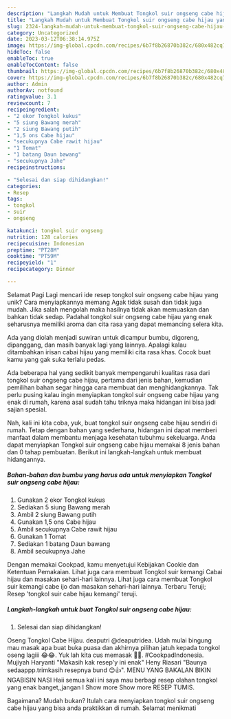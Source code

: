 ```yaml
---
description: "Langkah Mudah untuk Membuat Tongkol suir ongseng cabe hijau yang Lezat Sekali, Enak"
title: "Langkah Mudah untuk Membuat Tongkol suir ongseng cabe hijau yang Lezat Sekali, Enak"
slug: 2324-langkah-mudah-untuk-membuat-tongkol-suir-ongseng-cabe-hijau-yang-lezat-sekali-enak
category: Uncategorized
date: 2023-03-12T06:38:14.975Z
image: https://img-global.cpcdn.com/recipes/6b7f8b26870b382c/680x482cq70/tongkol-suir-ongseng-cabe-hijau-foto-resep-utama.jpg
hideToc: false
enableToc: true
enableTocContent: false
thumbnail: https://img-global.cpcdn.com/recipes/6b7f8b26870b382c/680x482cq70/tongkol-suir-ongseng-cabe-hijau-foto-resep-utama.jpg
cover: https://img-global.cpcdn.com/recipes/6b7f8b26870b382c/680x482cq70/tongkol-suir-ongseng-cabe-hijau-foto-resep-utama.jpg
author: Admin
authorAv: notfound
ratingvalue: 3.1
reviewcount: 7
recipeingredient:
- "2 ekor Tongkol kukus"
- "5 siung Bawang merah"
- "2 siung Bawang putih"
- "1,5 ons Cabe hijau"
- "secukupnya Cabe rawit hijau"
- "1 Tomat"
- "1 batang Daun bawang"
- "secukupnya Jahe"
recipeinstructions:

- "Selesai dan siap dihidangkan!"
categories:
- Resep
tags:
- tongkol
- suir
- ongseng

katakunci: tongkol suir ongseng 
nutrition: 128 calories
recipecuisine: Indonesian
preptime: "PT28M"
cooktime: "PT59M"
recipeyield: "1"
recipecategory: Dinner

---
```



Selamat Pagi Lagi mencari ide resep tongkol suir ongseng cabe hijau yang unik? Cara menyiapkannya memang Agak tidak susah dan tidak juga mudah. Jika salah mengolah maka hasilnya tidak akan memuaskan dan bahkan tidak sedap. Padahal tongkol suir ongseng cabe hijau yang enak seharusnya memiliki aroma dan cita rasa yang dapat memancing selera kita.


Ada yang diolah menjadi suwiran untuk dicampur bumbu, digoreng, dipanggang, dan masih banyak lagi yang lainnya. Apalagi kalau ditambahkan irisan cabai hijau yang memiliki cita rasa khas. Cocok buat kamu yang gak suka terlalu pedas.

Ada beberapa hal yang sedikit banyak mempengaruhi kualitas rasa dari tongkol suir ongseng cabe hijau, pertama dari jenis bahan, kemudian pemilihan bahan segar hingga cara membuat dan menghidangkannya. Tak perlu pusing kalau ingin menyiapkan tongkol suir ongseng cabe hijau yang enak di rumah, karena asal sudah tahu triknya maka hidangan ini bisa jadi sajian spesial.


Nah, kali ini kita coba, yuk, buat tongkol suir ongseng cabe hijau sendiri di rumah. Tetap dengan bahan yang sederhana, hidangan ini dapat memberi manfaat dalam membantu menjaga kesehatan tubuhmu sekeluarga. Anda dapat menyiapkan Tongkol suir ongseng cabe hijau memakai 8 jenis bahan dan 0 tahap pembuatan. Berikut ini langkah-langkah untuk membuat hidangannya.

<!--inarticleads1-->

##### Bahan-bahan dan bumbu yang harus ada untuk menyiapkan Tongkol suir ongseng cabe hijau:

1. Gunakan 2 ekor Tongkol kukus
1. Sediakan 5 siung Bawang merah
1. Ambil 2 siung Bawang putih
1. Gunakan 1,5 ons Cabe hijau
1. Ambil secukupnya Cabe rawit hijau
1. Gunakan 1 Tomat
1. Sediakan 1 batang Daun bawang
1. Ambil secukupnya Jahe


Dengan memakai Cookpad, kamu menyetujui Kebijakan Cookie dan Ketentuan Pemakaian. Lihat juga cara membuat Tongkol suir kemangi Cabai hijau dan masakan sehari-hari lainnya. Lihat juga cara membuat Tongkol suir kemangi cabe ijo dan masakan sehari-hari lainnya. Terbaru Teruji; Resep &#39;tongkol suir cabe hijau kemangi&#39; teruji. 

<!--inarticleads2-->

##### Langkah-langkah untuk buat Tongkol suir ongseng cabe hijau:


1. Selesai dan siap dihidangkan!

Oseng Tongkol Cabe Hijau. deaputri @deaputridea. Udah mulai bingung mau masak apa buat buka puasa dan akhirnya pilihan jatuh kepada tongkol oseng lagiii 😂😂. Yuk lah kita cus memasak 👩‍🍳. #CookpadIndonesia. Mujiyah Haryanti &#34;Makasih kak resep&#39;y ini enak&#34; Heny Riasari &#34;Baunya sedaappp.trimkasih resepnya bund 😊👍&#34;. MENU YANG BAKALAN BIKIN NGABISIN NASI Haii semua kali ini saya mau berbagi resep olahan tongkol yang enak banget,,jangan l Show more Show more RESEP TUMIS. 

Bagaimana? Mudah bukan? Itulah cara menyiapkan tongkol suir ongseng cabe hijau yang bisa anda praktikkan di rumah. Selamat menikmati
